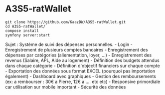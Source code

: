 # A3S5-ratWallet

```
git clone https://github.com/KaazDW/A3S5-ratWallet.git
cd A3S5-ratWallet/
compose install
symfony server:start
```

Sujet : Système de suivi des dépenses personnelles.
    - Login
        - Enregistrement de plusieurs comptes bancaires
        - Enregistrement des dépenses par catégories (aliementation, loyer, ...)
        - Enregistrement des revenus (Salaire, APL, Aide au logement)
        - Définition des budgets attendus dans chaque catégorie
        - Définition d'objectif financiers sur chaque compte
        - Exportation des données sous format EXCEL (pourquoi pas importation également)
        - Dashboard avec graphiques
        - Gestion des remboursements (ex: a rembourser : 30€ a Pierre, 12€ a .... etc etc)
    - Responsive primordiale car utilisation sur mobile important
    - Sécurité des données


